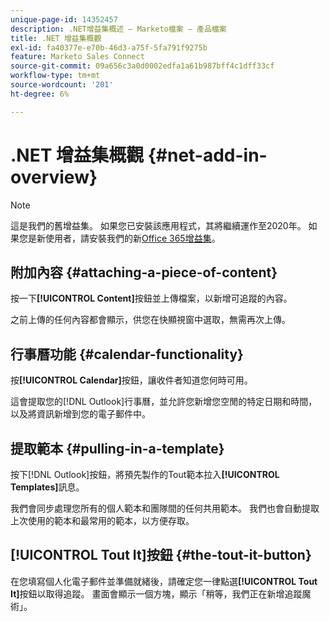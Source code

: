 ```yaml
---
unique-page-id: 14352457
description: .NET增益集概述 — Marketo檔案 — 產品檔案
title: .NET 增益集概觀
exl-id: fa40377e-e70b-46d3-a75f-5fa791f9275b
feature: Marketo Sales Connect
source-git-commit: 09a656c3a0d0002edfa1a61b987bff4c1dff33cf
workflow-type: tm+mt
source-wordcount: '201'
ht-degree: 6%

---
```


# .NET 增益集概觀 {#net-add-in-overview}

>[!NOTE]
>
>這是我們的舊增益集。 如果您已安裝該應用程式，其將繼續運作至2020年。 如果您是新使用者，請安裝我們的新[Office 365增益集](https://s3.amazonaws.com/tout-user-store/outlook-mac/assets/install_tout_add-in_outlook_mac.pdf)。

## 附加內容 {#attaching-a-piece-of-content}

按一下&#x200B;**[!UICONTROL Content]**&#x200B;按鈕並上傳檔案，以新增可追蹤的內容。

之前上傳的任何內容都會顯示，供您在快顯視窗中選取，無需再次上傳。

## 行事曆功能 {#calendar-functionality}

按&#x200B;**[!UICONTROL Calendar]**&#x200B;按鈕，讓收件者知道您何時可用。

這會提取您的[!DNL Outlook]行事曆，並允許您新增您空閒的特定日期和時間，以及將資訊新增到您的電子郵件中。

## 提取範本 {#pulling-in-a-template}

按下[!DNL Outlook]按鈕，將預先製作的Tout範本拉入&#x200B;**[!UICONTROL Templates]**&#x200B;訊息。

我們會同步處理您所有的個人範本和團隊間的任何共用範本。 我們也會自動提取上次使用的範本和最常用的範本，以方便存取。

## [!UICONTROL Tout It]按鈕 {#the-tout-it-button}

在您填寫個人化電子郵件並準備就緒後，請確定您一律點選&#x200B;**[!UICONTROL Tout It]**&#x200B;按鈕以取得追蹤。 畫面會顯示一個方塊，顯示「稍等，我們正在新增追蹤魔術」。
